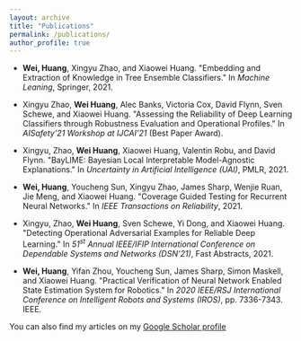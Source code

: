 ```yaml
---
layout: archive
title: "Publications"
permalink: /publications/
author_profile: true
---
```

- **Wei, Huang**, Xingyu Zhao, and Xiaowei Huang. "Embedding and Extraction of Knowledge in Tree Ensemble Classifiers." In *Machine Leaning*, Springer, 2021.

- Xingyu Zhao, **Wei Huang**, Alec Banks, Victoria Cox, David Flynn, Sven Schewe, and Xiaowei Huang. "Assessing the Reliability of Deep Learning Classifiers through Robustness Evaluation and Operational Profiles." In *AISafety’21 Workshop at IJCAI’21* (Best Paper Award).

- Xingyu, Zhao, **Wei Huang**, Xiaowei Huang, Valentin Robu, and David Flynn. "BayLIME: Bayesian Local Interpretable Model-Agnostic Explanations." In *Uncertainty in Artificial Intelligence (UAI)*, PMLR, 2021.

- **Wei, Huang**, Youcheng Sun, Xingyu Zhao, James Sharp, Wenjie Ruan, Jie Meng, and Xiaowei Huang. "Coverage Guided Testing for Recurrent Neural Networks." In *IEEE Transactions on Reliability*, 2021.

- Xingyu, Zhao, **Wei Huang**, Sven Schewe, Yi Dong, and Xiaowei Huang. "Detecting Operational Adversarial Examples for Reliable Deep Learning." In *51<sup>st</sup> Annual IEEE/IFIP International Conference on Dependable Systems and Networks (DSN'21)*, Fast Abstracts, 2021.

- **Wei, Huang**, Yifan Zhou, Youcheng Sun, James Sharp, Simon Maskell, and Xiaowei Huang. "Practical Verification of Neural Network Enabled State Estimation System for Robotics." In *2020 IEEE/RSJ International Conference on Intelligent Robots and Systems (IROS)*, pp. 7336-7343. IEEE.

You can also find my articles on my [Google Scholar profile](https://scholar.google.com/citations?user=qwqKoMAAAAAJ&hl=en)
